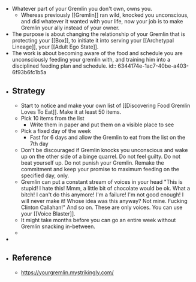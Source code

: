 - Whatever part of your Gremlin you don't own, owns you.
	- Whereas previously [[Gremlin]] ran wild, knocked you unconscious, and did whatever it wanted with your life, now your job is to make Gremlin your ally instead of your owner.
- The purpose is about changing the relationship of your Gremlin that is protecting your [[Box]], to initiate it into serving your [[Archetypal Lineage]], your [[Adult Ego State]].
- The work is about becoming aware of the food and schedule you are unconsciously feeding your gremlin with, and training him into a disciplined feeding plan and schedule.
  id:: 6344174e-1ac7-40be-a403-6f93b6fc1b5a
- ## Strategy
	- Start to notice and make your own list of [[Discovering Food Gremlin Loves To Eat]]. Make it at least 50 items.
	- Pick 10 items from the list
		- Write them in paper and put them on a visible place to see
	- Pick a fixed day of the week
		- Fast for 6 days and allow the Gremlin to eat from the list on the 7th day
	- Don't be discouraged if Gremlin knocks you unconscious and wake up on the other side of a binge quarrel. Do not feel guilty. Do not beat yourself up. Do not punish your Gremlin. Remake the commitment and keep your promise to maximum feeding on the specified day, only.
	- Gremlin can put a constant stream of voices in your head "This is stupid! I hate this! Mmm, a little bit of chocolate would be ok. What a bitch! I can't do this anymore! I'm a failure! I'm not good enough! I will never make it! Whose idea was this anyway? Not mine. Fucking Clinton Callahan!" And so on. These are only voices. You can use your [[Voice Blaster]].
	- It might take months before you can go an entire week without Gremlin snacking in-between.
	-
-
- ## Reference
	- https://yourgremlin.mystrikingly.com/